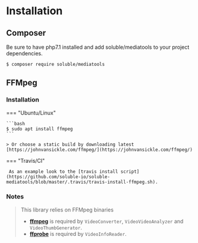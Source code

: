 # Installation


## Composer

Be sure to have php7.1 installed and add soluble/mediatools to your project dependencies.

```bash
$ composer require soluble/mediatools
```

## FFMpeg

### Installation

=== "Ubuntu/Linux"

    ```bash
    $ sudo apt install ffmpeg
    ```

    > Or choose a static build by downloading latest [https://johnvansickle.com/ffmpeg/](https://johnvansickle.com/ffmpeg/)


=== "Travis/CI"

     As an example look to the [travis install script](https://github.com/soluble-io/soluble-mediatools/blob/master/.travis/travis-install-ffmpeg.sh).

### Notes

> This library relies on FFMpeg binaries
>
> - **[ffmpeg](https://ffmpeg.org/ffmpeg.html)** is required by `VideoConverter`, `VideoVideoAnalyzer` and `VideoThumbGenerator`.
> - **[ffprobe](https://ffmpeg.org/ffprobe.html)** is required by `VideoInfoReader`.
>




